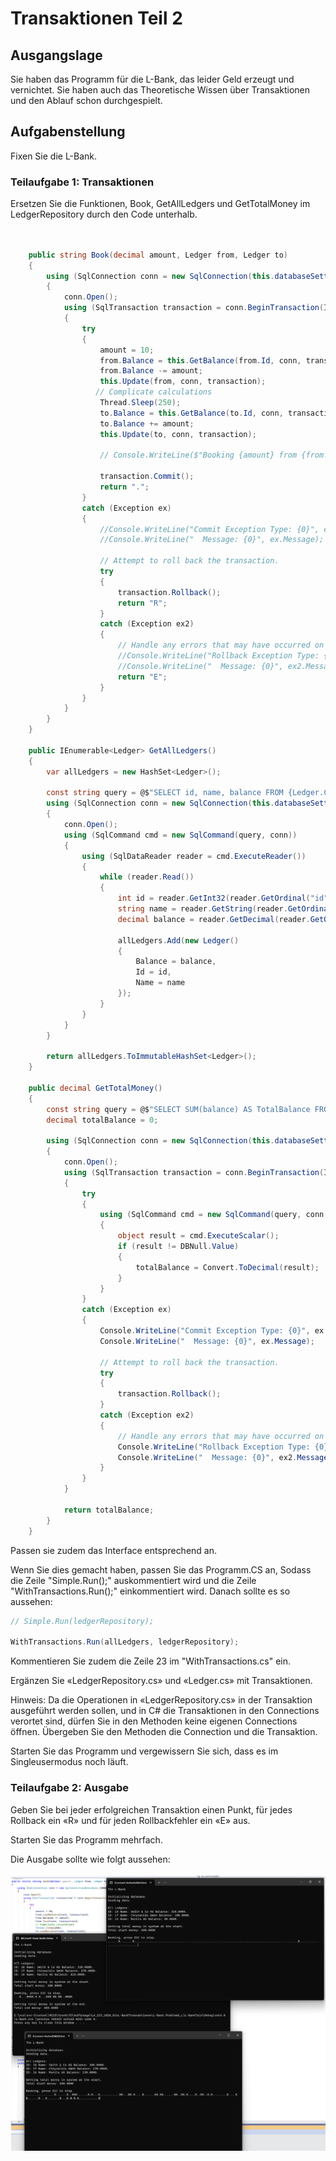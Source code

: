 # Transaktionen Teil 2

## Ausgangslage
Sie haben das Programm für die L-Bank, das leider Geld erzeugt und vernichtet.
Sie haben auch das Theoretische Wissen über Transaktionen und den Ablauf schon durchgespielt.

## Aufgabenstellung
Fixen Sie die L-Bank.

### Teilaufgabe 1: Transaktionen
Ersetzen Sie die Funktionen, Book, GetAllLedgers und GetTotalMoney  im LedgerRepository durch den Code unterhalb. 
```csharp


    public string Book(decimal amount, Ledger from, Ledger to)
    {
        using (SqlConnection conn = new SqlConnection(this.databaseSettings.ConnectionString))
        {
            conn.Open();
            using (SqlTransaction transaction = conn.BeginTransaction(IsolationLevel.Serializable))
            {
                try
                {
                    amount = 10;
                    from.Balance = this.GetBalance(from.Id, conn, transaction) ?? throw new ArgumentNullException();
                    from.Balance -= amount;
                    this.Update(from, conn, transaction);
                   // Complicate calculations
                    Thread.Sleep(250);
                    to.Balance = this.GetBalance(to.Id, conn, transaction) ?? throw new ArgumentNullException();
                    to.Balance += amount;
                    this.Update(to, conn, transaction);

                    // Console.WriteLine($"Booking {amount} from {from.Name} to {to.Name}");

                    transaction.Commit();
                    return ".";
                }
                catch (Exception ex)
                {
                    //Console.WriteLine("Commit Exception Type: {0}", ex.GetType());
                    //Console.WriteLine("  Message: {0}", ex.Message);

                    // Attempt to roll back the transaction.
                    try
                    {
                        transaction.Rollback();
                        return "R";
                    }
                    catch (Exception ex2)
                    {
                        // Handle any errors that may have occurred on the server that would cause the rollback to fail.
                        //Console.WriteLine("Rollback Exception Type: {0}", ex2.GetType());
                        //Console.WriteLine("  Message: {0}", ex2.Message);
                        return "E";
                    }
                }
            }
        }
    }

    public IEnumerable<Ledger> GetAllLedgers()
    {
        var allLedgers = new HashSet<Ledger>();

        const string query = @$"SELECT id, name, balance FROM {Ledger.CollectionName}";
        using (SqlConnection conn = new SqlConnection(this.databaseSettings.ConnectionString))
        {
            conn.Open();
            using (SqlCommand cmd = new SqlCommand(query, conn))
            {
                using (SqlDataReader reader = cmd.ExecuteReader())
                {
                    while (reader.Read())
                    {
                        int id = reader.GetInt32(reader.GetOrdinal("id"));
                        string name = reader.GetString(reader.GetOrdinal("name"));
                        decimal balance = reader.GetDecimal(reader.GetOrdinal("balance"));

                        allLedgers.Add(new Ledger()
                        {
                            Balance = balance,
                            Id = id,
                            Name = name
                        });
                    }
                }
            }
        }

        return allLedgers.ToImmutableHashSet<Ledger>();
    }

    public decimal GetTotalMoney()
    {
        const string query = @$"SELECT SUM(balance) AS TotalBalance FROM {Ledger.CollectionName}";
        decimal totalBalance = 0;

        using (SqlConnection conn = new SqlConnection(this.databaseSettings.ConnectionString))
        {
            conn.Open();
            using (SqlTransaction transaction = conn.BeginTransaction(IsolationLevel.ReadCommitted))
            {
                try
                {
                    using (SqlCommand cmd = new SqlCommand(query, conn, transaction))
                    {
                        object result = cmd.ExecuteScalar();
                        if (result != DBNull.Value)
                        {
                            totalBalance = Convert.ToDecimal(result);
                        }
                    }
                }
                catch (Exception ex)
                {
                    Console.WriteLine("Commit Exception Type: {0}", ex.GetType());
                    Console.WriteLine("  Message: {0}", ex.Message);

                    // Attempt to roll back the transaction.
                    try
                    {
                        transaction.Rollback();
                    }
                    catch (Exception ex2)
                    {
                        // Handle any errors that may have occurred on the server that would cause the rollback to fail.
                        Console.WriteLine("Rollback Exception Type: {0}", ex2.GetType());
                        Console.WriteLine("  Message: {0}", ex2.Message);
                    }
                }
            }

            return totalBalance;
        }
    }

```

Passen sie zudem das Interface entsprechend an.

Wenn Sie dies gemacht haben, passen Sie das Programm.CS an, Sodass die Zeile "Simple.Run();" auskommentiert wird und die Zeile "WithTransactions.Run();" einkommentiert wird. Danach sollte es so aussehen: 

```csharp
// Simple.Run(ledgerRepository);

WithTransactions.Run(allLedgers, ledgerRepository);
```

Kommentieren Sie zudem die Zeile 23 im "WithTransactions.cs" ein.

Ergänzen Sie «LedgerRepository.cs» und «Ledger.cs» mit Transaktionen.

Hinweis:
Da die Operationen in «LedgerRepository.cs» in der Transaktion ausgeführt werden sollen, und in C# die Transaktionen in den Connections verortet sind, dürfen Sie in den Methoden keine eigenen Connections öffnen. Übergeben Sie den Methoden die Connection und die Transaktion.

Starten Sie das Programm und vergewissern Sie sich, dass es im Singleusermodus noch läuft.

### Teilaufgabe 2: Ausgabe
Geben Sie bei jeder erfolgreichen Transaktion einen Punkt, für jedes Rollback ein «R» und für jeden Rollbackfehler ein «E» aus. 

Starten Sie das Programm mehrfach.

Die Ausgabe sollte wie folgt aussehen:

![](2024-11-22-10-39-20.png)